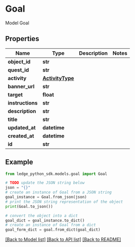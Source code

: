 # Goal

Model Goal

## Properties

Name | Type | Description | Notes
------------ | ------------- | ------------- | -------------
**object_id** | **str** |  | 
**quest_id** | **str** |  | 
**activity** | [**ActivityType**](ActivityType.md) |  | 
**banner_url** | **str** |  | 
**target** | **float** |  | 
**instructions** | **str** |  | 
**description** | **str** |  | 
**title** | **str** |  | 
**updated_at** | **datetime** |  | 
**created_at** | **datetime** |  | 
**id** | **str** |  | 

## Example

```python
from ledge_python_sdk.models.goal import Goal

# TODO update the JSON string below
json = "{}"
# create an instance of Goal from a JSON string
goal_instance = Goal.from_json(json)
# print the JSON string representation of the object
print(Goal.to_json())

# convert the object into a dict
goal_dict = goal_instance.to_dict()
# create an instance of Goal from a dict
goal_form_dict = goal.from_dict(goal_dict)
```
[[Back to Model list]](../README.md#documentation-for-models) [[Back to API list]](../README.md#documentation-for-api-endpoints) [[Back to README]](../README.md)


